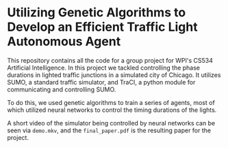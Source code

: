 # Utilizing Genetic Algorithms to Develop an Efficient Traffic Light Autonomous Agent

This repository contains all the code for a group project for WPI's CS534 Artificial Intelligence. In this project we tackled controlling the phase durations in lighted traffic junctions in a simulated city of Chicago. It utilizes SUMO, a standard traffic simulator, and TraCI, a python module for communicating and controlling SUMO.

To do this, we used genetic algorithms to train a series of agents, most of which utilized neural networks to control the timing durations of the lights.

A short video of the simulator being controlled by neural networks can be seen via `demo.mkv`, and the `final_paper.pdf` is the resulting paper for the project.
